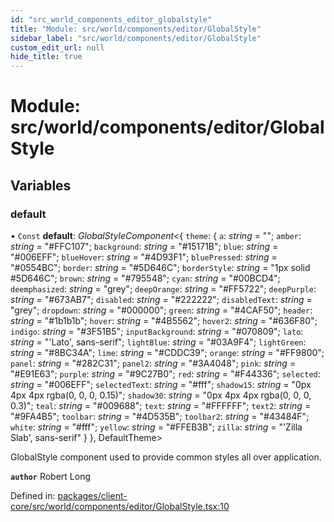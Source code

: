 ```yaml
---
id: "src_world_components_editor_globalstyle"
title: "Module: src/world/components/editor/GlobalStyle"
sidebar_label: "src/world/components/editor/GlobalStyle"
custom_edit_url: null
hide_title: true
---
```


# Module: src/world/components/editor/GlobalStyle

## Variables

### default

• `Const` **default**: *GlobalStyleComponent*<{ `theme`: { `a`: *string* = ""; `amber`: *string* = "#FFC107"; `background`: *string* = "#15171B"; `blue`: *string* = "#006EFF"; `blueHover`: *string* = "#4D93F1"; `bluePressed`: *string* = "#0554BC"; `border`: *string* = "#5D646C"; `borderStyle`: *string* = "1px solid #5D646C"; `brown`: *string* = "#795548"; `cyan`: *string* = "#00BCD4"; `deemphasized`: *string* = "grey"; `deepOrange`: *string* = "#FF5722"; `deepPurple`: *string* = "#673AB7"; `disabled`: *string* = "#222222"; `disabledText`: *string* = "grey"; `dropdown`: *string* = "#000000"; `green`: *string* = "#4CAF50"; `header`: *string* = "#1b1b1b"; `hover`: *string* = "#4B5562"; `hover2`: *string* = "#636F80"; `indigo`: *string* = "#3F51B5"; `inputBackground`: *string* = "#070809"; `lato`: *string* = "'Lato', sans-serif"; `lightBlue`: *string* = "#03A9F4"; `lightGreen`: *string* = "#8BC34A"; `lime`: *string* = "#CDDC39"; `orange`: *string* = "#FF9800"; `panel`: *string* = "#282C31"; `panel2`: *string* = "#3A4048"; `pink`: *string* = "#E91E63"; `purple`: *string* = "#9C27B0"; `red`: *string* = "#F44336"; `selected`: *string* = "#006EFF"; `selectedText`: *string* = "#fff"; `shadow15`: *string* = "0px 4px 4px  rgba(0, 0, 0, 0.15)"; `shadow30`: *string* = "0px 4px 4px  rgba(0, 0, 0, 0.3)"; `teal`: *string* = "#009688"; `text`: *string* = "#FFFFFF"; `text2`: *string* = "#9FA4B5"; `toolbar`: *string* = "#4D535B"; `toolbar2`: *string* = "#43484F"; `white`: *string* = "#fff"; `yellow`: *string* = "#FFEB3B"; `zilla`: *string* = "'Zilla Slab', sans-serif" }  }, DefaultTheme\>

GlobalStyle component used to provide common styles all over application.

**`author`** Robert Long

Defined in: [packages/client-core/src/world/components/editor/GlobalStyle.tsx:10](https://github.com/xr3ngine/xr3ngine/blob/65dfcf39a/packages/client-core/src/world/components/editor/GlobalStyle.tsx#L10)
